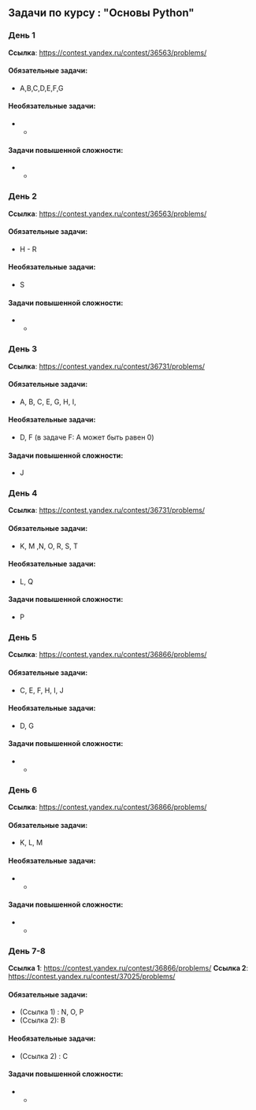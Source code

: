 ## Задачи по курсу : "Основы Python"

### День 1
**Ссылка**: https://contest.yandex.ru/contest/36563/problems/

#### Обязательные задачи:
* A,B,C,D,E,F,G

#### Необязательные задачи:
* -

#### Задачи повышенной сложности:
* -

### День 2
**Ссылка**: https://contest.yandex.ru/contest/36563/problems/

#### Обязательные задачи:
* H - R

#### Необязательные задачи:
* S

#### Задачи повышенной сложности:
* -

### День 3
**Ссылка**: https://contest.yandex.ru/contest/36731/problems/

#### Обязательные задачи:
* A, B, C, E, G, H, I, 

#### Необязательные задачи:
* D, F (в задаче F: A может быть равен 0)

#### Задачи повышенной сложности:
* J

### День 4
**Ссылка**: https://contest.yandex.ru/contest/36731/problems/

#### Обязательные задачи:
* K,  M ,N, O, R, S, T

#### Необязательные задачи:
* L, Q

#### Задачи повышенной сложности:
* P

### День 5
**Ссылка**: https://contest.yandex.ru/contest/36866/problems/

#### Обязательные задачи:
* C, E, F, H, I, J

#### Необязательные задачи:
* D, G

#### Задачи повышенной сложности:
* -

### День 6
**Ссылка**: https://contest.yandex.ru/contest/36866/problems/

#### Обязательные задачи:
* K, L, M

#### Необязательные задачи:
* -

#### Задачи повышенной сложности:
* -

### День 7-8
**Ссылка 1**: https://contest.yandex.ru/contest/36866/problems/
**Ссылка 2**: https://contest.yandex.ru/contest/37025/problems/

#### Обязательные задачи:
* (Ссылка 1) : N, O, P
* (Ссылка 2): B

#### Необязательные задачи:
* (Ссылка 2) : C

#### Задачи повышенной сложности:
* -